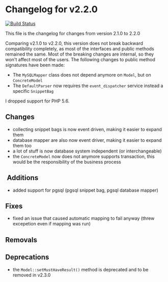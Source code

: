 # Changelog for v2.2.0
[![Build Status](https://travis-ci.org/chrisandchris/symfony-rowmapper.svg?branch=target%2F2.2.0)](https://travis-ci.org/chrisandchris/symfony-rowmapper)

This file is the changelog for changes from version 2.1.0 to 2.2.0

Comparing v2.1.0 to v2.2.0, this version does not break backward compatibility completely, as most of the interfaces and public methods remained the same. Most of the breaking changes are internal, so they won't affect most of the users. The following changes to public method signatures have been made:

- The `MySQLMapper` class does not depend anymore on `Model`, but on `ConcreteModel`
- The `DefaultParser` now requires the `event_dispatcher` service instead a specific `SnippetBag`

I dropped support for PHP 5.6.

## Changes
* collecting snippet bags is now event driven, making it easier to expand them
* database mapper are also now event driver, making it easier to expand them too
* a lot of stuff is now database system independent (or interchangeable)
* the `ConcreteModel` now does not anymore supports transaction, this would be the responsibility of the business process

##  Additions
* added support for pgsql (pgsql snippet bag, pgsql database mapper)
 
## Fixes
* fixed an issue that caused automatic mapping to fail anyway (threw excepetion even if mapping was run)

## Removals

## Deprecations
* the `Model::setMustHaveResult()` method is deprecated and to be removed in v2.3.0
